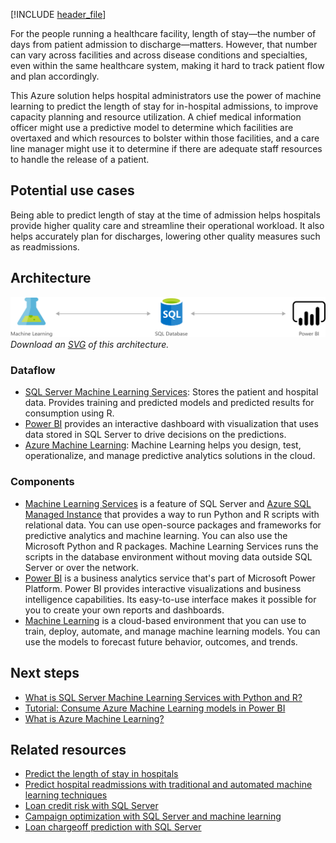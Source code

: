 [!INCLUDE [header_file](../../../includes/sol-idea-header.md)]

For the people running a healthcare facility, length of stay—the number of days from patient admission to discharge—matters. However, that number can vary across facilities and across disease conditions and specialties, even within the same healthcare system, making it hard to track patient flow and plan accordingly.

This Azure solution helps hospital administrators use the power of machine learning to predict the length of stay for in-hospital admissions, to improve capacity planning and resource utilization. A chief medical information officer might use a predictive model to determine which facilities are overtaxed and which resources to bolster within those facilities, and a care line manager might use it to determine if there are adequate staff resources to handle the release of a patient.

## Potential use cases

Being able to predict length of stay at the time of admission helps hospitals provide higher quality care and streamline their operational workload. It also helps accurately plan for discharges, lowering other quality measures such as readmissions.

## Architecture

![Architecture Diagram](../media/predict-length-of-stay-and-patient-flow-with-healthcare-analytics.png)
*Download an [SVG](../media/predict-length-of-stay-and-patient-flow-with-healthcare-analytics.svg) of this architecture.*

### Dataflow

- [SQL Server Machine Learning Services](/sql/machine-learning/sql-server-machine-learning-services): Stores the patient and hospital data. Provides training and predicted models and predicted results for consumption using R.
- [Power BI](/power-bi) provides an interactive dashboard with visualization that uses data stored in SQL Server to drive decisions on the predictions.
- [Azure Machine Learning](/azure/machine-learning): Machine Learning helps you design, test, operationalize, and manage predictive analytics solutions in the cloud.

### Components

- [Machine Learning Services](/sql/machine-learning) is a feature of SQL Server and [Azure SQL Managed Instance](https://azure.microsoft.com/products/azure-sql/managed-instance/) that provides a way to run Python and R scripts with relational data. You can use open-source packages and frameworks for predictive analytics and machine learning. You can also use the Microsoft Python and R packages. Machine Learning Services runs the scripts in the database environment without moving data outside SQL Server or over the network.
- [Power BI](https://powerbi.microsoft.com) is a business analytics service that's part of Microsoft Power Platform. Power BI provides interactive visualizations and business intelligence capabilities. Its easy-to-use interface makes it possible for you to create your own reports and dashboards.
- [Machine Learning](https://azure.microsoft.com/services/machine-learning/) is a cloud-based environment that you can use to train, deploy, automate, and manage machine learning models. You can use the models to forecast future behavior, outcomes, and trends.

## Next steps

- [What is SQL Server Machine Learning Services with Python and R?](/sql/machine-learning/sql-server-machine-learning-services)
- [Tutorial: Consume Azure Machine Learning models in Power BI](/power-bi/connect-data/service-aml-integrate)
- [What is Azure Machine Learning?](/azure/machine-learning/overview-what-is-azure-ml)

## Related resources

- [Predict the length of stay in hospitals](./predicting-length-of-stay-in-hospitals.yml)
- [Predict hospital readmissions with traditional and automated machine learning techniques](../../example-scenario/ai/predict-hospital-readmissions-machine-learning.yml)
- [Loan credit risk with SQL Server](./loan-credit-risk-with-sql-server.yml)
- [Campaign optimization with SQL Server and machine learning](./campaign-optimization-with-sql-server.yml)
- [Loan chargeoff prediction with SQL Server](./loan-chargeoff-prediction-with-sql-server.yml)
